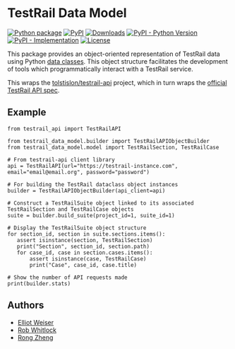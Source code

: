 TestRail Data Model
===================

[![Python package][gh-action-python-package-badge]][gh-action-python-package]
[![PyPI][pypi-latest-release-badge]][pypi]
[![Downloads][pepy-downloads-badge]][pepy-downloads-link]
[![PyPI - Python Version][pypi-python-versions-badge]][pypi]
[![PyPI - Implementation][pypi-implementations-badge]][pypi]
[![License][license-badge]][license-link]

This package provides an object-oriented representation of TestRail data using
Python [data classes][python-dataclasses]. This object structure facilitates the development
of tools which programmatically interact with a TestRail service.

This wraps the [tolstislon/testrail-api][tolstislon-testrail-api] project, which in turn wraps the
[official TestRail API spec][gurock-testrail-api-documentation].

Example
-------

```python3
from testrail_api import TestRailAPI

from testrail_data_model.builder import TestRailAPIObjectBuilder
from testrail_data_model.model import TestRailSection, TestRailCase

# From testrail-api client library
api = TestRailAPI(url="https://testrail-instance.com", email="email@email.org", password="password")

# For building the TestRail dataclass object instances
builder = TestRailAPIObjectBuilder(api_client=api)

# Construct a TestRailSuite object linked to its associated TestRailSection and TestRailCase objects
suite = builder.build_suite(project_id=1, suite_id=1)

# Display the TestRailSuite object structure
for section_id, section in suite.sections.items():
   assert isinstance(section, TestRailSection)
   print("Section", section_id, section.path)
   for case_id, case in section.cases.items():
       assert isinstance(case, TestRailCase)
       print("Case", case_id, case.title)

# Show the number of API requests made
print(builder.stats)
```

Authors
-------
* [Elliot Weiser](https://github.com/elliotweiser)
* [Rob Whitlock](https://github.com/robwhitlock666)
* [Rong Zheng](https://github.com/rzheng7)

[python-dataclasses]: https://docs.python.org/3/library/dataclasses.html
[gurock-testrail-api-documentation]: https://www.gurock.com/testrail/docs/api/
[tolstislon-testrail-api]: https://github.com/tolstislon/testrail-api
[gh-action-python-package]: https://github.com/PandoraMedia/testrail-data-model/actions/workflows/python-package.yml
[gh-action-python-package-badge]: https://github.com/PandoraMedia/testrail-data-model/actions/workflows/python-package.yml/badge.svg
[license-badge]: https://img.shields.io/badge/License-Apache_2.0-blue.svg
[license-link]: https://raw.githubusercontent.com/PandoraMedia/testrail-data-model/master/LICENSE
[pypi]: https://pypi.org/project/testrail-data-model/
[pypi-latest-release-badge]: https://img.shields.io/pypi/v/testrail-data-model?color=blue&label=pypi&logo=version
[pypi-implementations-badge]: https://img.shields.io/pypi/implementation/testrail-data-model
[pypi-python-versions-badge]: https://img.shields.io/pypi/pyversions/testrail-data-model.svg
[pepy-downloads-badge]: https://static.pepy.tech/personalized-badge/testrail-data-model?period=total&units=international_system&left_color=gray&right_color=blue&left_text=Downloads
[pepy-downloads-link]: https://pepy.tech/project/testrail-data-model
